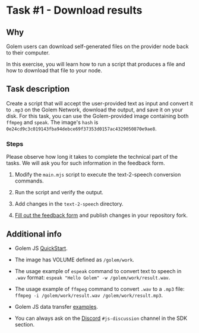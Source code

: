 # Task #1 - Download results 

## Why

Golem users can download self-generated files on the provider node back to their computer.

In this exercise, you will learn how to run a script that produces a file and how to download that file to your node.

## Task description

Create a script that will accept the user-provided text as input and convert it to `.mp3` on the Golem Network, download the output, and save it on your disk. For this task, you can use the Golem-provided image containing both `ffmpeg` and `speak`. The image's `hash` is `0e24cd9c3c019143fba94debce69f37353d0157ac4329050870e9ae8`.

### Steps

Please observe how long it takes to complete the technical part of the tasks. We will ask you for such information in the feedback form.

1. Modify the `main.mjs` script to execute the text-2-speech conversion commands.

2. Run the script and verify the output.

3. Add changes in the `text-2-speech` directory.

4. [Fill out the feedback form](./FEEDBACK.md) and publish changes in your repository fork.

## Additional info

- Golem JS [QuickStart](https://docs.golem.network/creators/javascript/quickstars/quickstart).

- The image has VOLUME defined as `/golem/work`.

- The usage example of `espeak` command to convert text to speech in `.wav` format:
`espeak "Hello Golem" -w /golem/work/result.wav`.

- The usage example of `ffmpeg` command to convert `.wav` to a `.mp3` file:
`ffmpeg -i /golem/work/result.wav /golem/work/result.mp3`.

- Golem JS data transfer [examples](https://docs.golem.network/creators/javascript/examples/transferring-data#downloading-a-file-from-the-provider).

- You can always ask on the [Discord](https://chat.golem.network/) `#js-discussion` channel in the SDK section.
